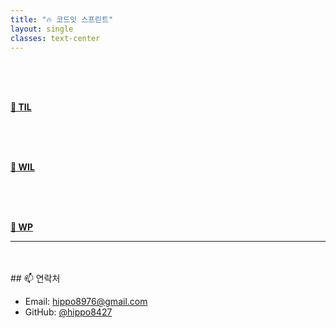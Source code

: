 ```yaml
---
title: "🔥 코드잇 스프린트"
layout: single
classes: text-center
---
```


<br>
<br>
<br>

 <a href="/2025/04/24/TIL.html"><strong>📘 TIL</strong></a>
 
<br>
<br>
<br>

 <a href="/2025/04/24/WIL.html"><strong>📗 WIL</strong></a>

<br>
<br>
<br>

 <a href="/2025/04/24/WP.html"><strong>📅 WP</strong></a>





                  
---
<br>
<br>
## 📫 연락처


- Email: hippo8976@gmail.com
- GitHub: [@hippo8427](https://github.com/hippo8427)
